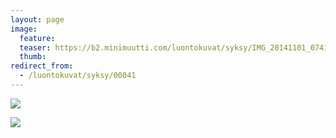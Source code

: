 ```yaml
---
layout: page
image:
  feature:
  teaser: https://b2.minimuutti.com/luontokuvat/syksy/IMG_20141101_074159-245px.jpg
  thumb:
redirect_from:
  - /luontokuvat/syksy/00041
---
```


![](https://b2.minimuutti.com/luontokuvat/syksy/IMG_20141101_074214-800px.jpg)

![](https://b2.minimuutti.com/luontokuvat/syksy/IMG_20141101_074159-800px.jpg)
